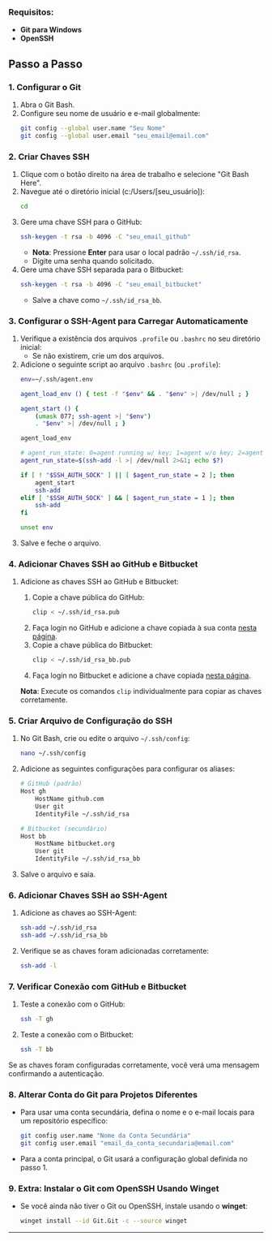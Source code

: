 ### Requisitos:
- **Git para Windows**
- **OpenSSH**

## Passo a Passo

### 1. Configurar o Git
1. Abra o Git Bash.
2. Configure seu nome de usuário e e-mail globalmente:
   ```bash
   git config --global user.name "Seu Nome"
   git config --global user.email "seu_email@email.com"
   ```

### 2. Criar Chaves SSH

1. Clique com o botão direito na área de trabalho e selecione "Git Bash Here".
2. Navegue até o diretório inicial (c:/Users/[seu_usuário]):
   ```bash
   cd
   ```
3. Gere uma chave SSH para o GitHub:
   ```bash
   ssh-keygen -t rsa -b 4096 -C "seu_email_github"
   ```
   - **Nota**: Pressione **Enter** para usar o local padrão `~/.ssh/id_rsa`.
   - Digite uma senha quando solicitado.
4. Gere uma chave SSH separada para o Bitbucket:
   ```bash
   ssh-keygen -t rsa -b 4096 -C "seu_email_bitbucket"
   ```
   - Salve a chave como `~/.ssh/id_rsa_bb`.

### 3. Configurar o SSH-Agent para Carregar Automaticamente

1. Verifique a existência dos arquivos `.profile` ou `.bashrc` no seu diretório inicial:
   - Se não existirem, crie um dos arquivos.
2. Adicione o seguinte script ao arquivo `.bashrc` (ou `.profile`):
   ```bash
   env=~/.ssh/agent.env

   agent_load_env () { test -f "$env" && . "$env" >| /dev/null ; }

   agent_start () {
       (umask 077; ssh-agent >| "$env")
       . "$env" >| /dev/null ; }

   agent_load_env

   # agent_run_state: 0=agent running w/ key; 1=agent w/o key; 2=agent not running
   agent_run_state=$(ssh-add -l >| /dev/null 2>&1; echo $?)

   if [ ! "$SSH_AUTH_SOCK" ] || [ $agent_run_state = 2 ]; then
       agent_start
       ssh-add
   elif [ "$SSH_AUTH_SOCK" ] && [ $agent_run_state = 1 ]; then
       ssh-add
   fi

   unset env
   ```
3. Salve e feche o arquivo.

### 4. Adicionar Chaves SSH ao GitHub e Bitbucket

1. Adicione as chaves SSH ao GitHub e Bitbucket:
   1. Copie a chave pública do GitHub:
      ```bash
      clip < ~/.ssh/id_rsa.pub
      ```
   2. Faça login no GitHub e adicione a chave copiada à sua conta [nesta página](https://github.com/settings/keys).
   3. Copie a chave pública do Bitbucket:
      ```bash
      clip < ~/.ssh/id_rsa_bb.pub
      ```
   4. Faça login no Bitbucket e adicione a chave copiada [nesta página](https://bitbucket.org/account/settings/ssh-keys/).
   
   **Nota**: Execute os comandos `clip` individualmente para copiar as chaves corretamente.

### 5. Criar Arquivo de Configuração do SSH

1. No Git Bash, crie ou edite o arquivo `~/.ssh/config`:
   ```bash
   nano ~/.ssh/config
   ```
2. Adicione as seguintes configurações para configurar os aliases:
   ```bash
   # GitHub (padrão)
   Host gh
       HostName github.com
       User git
       IdentityFile ~/.ssh/id_rsa

   # Bitbucket (secundário)
   Host bb
       HostName bitbucket.org
       User git
       IdentityFile ~/.ssh/id_rsa_bb
   ```
3. Salve o arquivo e saia.

### 6. Adicionar Chaves SSH ao SSH-Agent

1. Adicione as chaves ao SSH-Agent:
   ```bash
   ssh-add ~/.ssh/id_rsa
   ssh-add ~/.ssh/id_rsa_bb
   ```
2. Verifique se as chaves foram adicionadas corretamente:
   ```bash
   ssh-add -l
   ```

### 7. Verificar Conexão com GitHub e Bitbucket

1. Teste a conexão com o GitHub:
   ```bash
   ssh -T gh
   ```
2. Teste a conexão com o Bitbucket:
   ```bash
   ssh -T bb
   ```

Se as chaves foram configuradas corretamente, você verá uma mensagem confirmando a autenticação.

### 8. Alterar Conta do Git para Projetos Diferentes

- Para usar uma conta secundária, defina o nome e o e-mail locais para um repositório específico:
  ```bash
  git config user.name "Nome da Conta Secundária"
  git config user.email "email_da_conta_secundaria@email.com"
  ```
- Para a conta principal, o Git usará a configuração global definida no passo 1.

### 9. Extra: Instalar o Git com OpenSSH Usando Winget

- Se você ainda não tiver o Git ou OpenSSH, instale usando o **winget**:
  ```bash
  winget install --id Git.Git -c --source winget
  ```

---